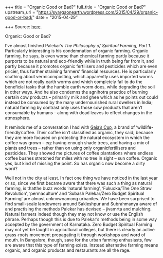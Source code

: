+++
title = "Organic Good or Bad?"
full_title = "Organic Good or Bad?"
upstream_url = "https://svargaonearth.wordpress.com/2015/04/29/organic-good-or-bad/"
date = "2015-04-29"

+++
Source: [here](https://svargaonearth.wordpress.com/2015/04/29/organic-good-or-bad/).

Organic: Good or Bad?

I’ve almost finished Palekar’s *The Philosophy of Spiritual Farming, Part 1*. Particularly interesting is his condemnation of organic farming. Organic farming, he says, is even worse than chemical farming partly because it purports to be natural and eco-friendly while in truth being far from it, and partly because it promotes organic fertilisers and pesticides which are even pricier, thus further straining farmers’ financial resources. He is particularly scathing about vermicomposting, which apparently uses imported worms which are not really earth worms and which completely fail to do the beneficial tasks that the humble earth worm does, while degrading the soil in other ways. And he also condemns the agnihotra practice of burning certain cow products – primarily milk and ghee which as he points out could instead be consumed by the many undernourished rural dwellers in India; natural farming by contrast only uses those cow products that aren’t consumable by humans – along with dead leaves to effect changes in the atmosphere.

It reminds me of a conversation I had with [Gaia’s Cup](http://www.gaias-cup.org/), a brand of ‘wildlife-friendly’coffee.
Their coffee isn’t classified as organic, they said, because they are more focused on protecting the natural ecosystem in which the coffee was grown – eg: having enough shade trees, and having a mix of plants and trees – rather than on using only organicfertilisers and pesticides.
They showed me pictures of coffee plantations where endless coffee bushes stretched for miles with no tree in sight – sun coffee. Organic yes, but kind of missing the point. So has organic now become a dirty word?

Well not in the city at least. In fact one thing we have noticed in the last year or so, since we first became aware that there was such a thing as natural farming, is thatthe buzz words ‘natural farming’, ‘Fukuoka/The One Straw Revolution’, ‘permaculture’ and ‘Subash Palekar/Zero Budget Spiritual Farming’ are almost unknownamong urbanites. We have been surprised to find small-scale landowners around Sakleshpur and Subrahmanya aware of and practising the methods Palekar has devised – jivamrta and mulching. Natural farmers indeed though they may not know or use the English phrase. Perhaps though this is due to Palekar’s methods being in some way accepted by the government of Karnataka. Zero Budget Spiritual Farming may not yet be taught in agricultural colleges, but there is clearly an active grass-roots movement propagating it through workshops and word of mouth. In Bangalore, though, save for the urban farming enthusiasts, few are aware that this type of farming exists. Instead alternative farming means organic, and organic products and restaurants are all the rage.

